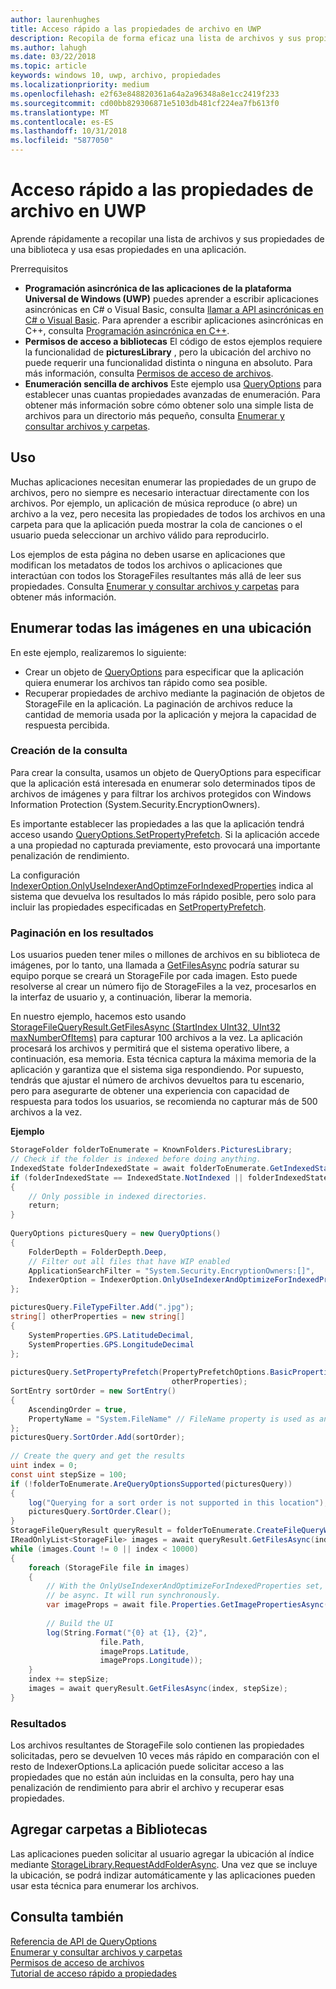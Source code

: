 ```yaml
---
author: laurenhughes
title: Acceso rápido a las propiedades de archivo en UWP
description: Recopila de forma eficaz una lista de archivos y sus propiedades de una biblioteca para usarlos en una aplicación para UWP.
ms.author: lahugh
ms.date: 03/22/2018
ms.topic: article
keywords: windows 10, uwp, archivo, propiedades
ms.localizationpriority: medium
ms.openlocfilehash: e2f63e848820361a64a2a96348a8e1cc2419f233
ms.sourcegitcommit: cd00bb829306871e5103db481cf224ea7fb613f0
ms.translationtype: MT
ms.contentlocale: es-ES
ms.lasthandoff: 10/31/2018
ms.locfileid: "5877050"
---
```

# <a name="fast-access-to-file-properties-in-uwp"></a>Acceso rápido a las propiedades de archivo en UWP 

Aprende rápidamente a recopilar una lista de archivos y sus propiedades de una biblioteca y usa esas propiedades en una aplicación.  

Prerrequisitos 
- **Programación asincrónica de las aplicaciones de la plataforma Universal de Windows (UWP)**  puedes aprender a escribir aplicaciones asincrónicas en C# o Visual Basic, consulta [llamar a API asincrónicas en C# o Visual Basic](https://docs.microsoft.com/windows/uwp/threading-async/call-asynchronous-apis-in-csharp-or-visual-basic).     Para aprender a escribir aplicaciones asincrónicas en C++, consulta [Programación asincrónica en C++](https://docs.microsoft.com/windows/uwp/threading-async/asynchronous-programming-in-cpp-universal-windows-platform-apps). 
- **Permisos de acceso a bibliotecas**  El código de estos ejemplos requiere la funcionalidad de **picturesLibrary** , pero la ubicación del archivo no puede requerir una funcionalidad distinta o ninguna en absoluto. Para más información, consulta [Permisos de acceso de archivos](https://docs.microsoft.com/windows/uwp/files/file-access-permissions). 
- **Enumeración sencilla de archivos**  Este ejemplo usa [QueryOptions](https://docs.microsoft.com/uwp/api/Windows.Storage.Search.QueryOptions) para establecer unas cuantas propiedades avanzadas de enumeración. Para obtener más información sobre cómo obtener solo una simple lista de archivos para un directorio más pequeño, consulta [Enumerar y consultar archivos y carpetas](https://docs.microsoft.com/windows/uwp/files/quickstart-listing-files-and-folders). 

## <a name="usage"></a>Uso  
Muchas aplicaciones necesitan enumerar las propiedades de un grupo de archivos, pero no siempre es necesario interactuar directamente con los archivos. Por ejemplo, un aplicación de música reproduce (o abre) un archivo a la vez, pero necesita las propiedades de todos los archivos en una carpeta para que la aplicación pueda mostrar la cola de canciones o el usuario pueda seleccionar un archivo válido para reproducirlo. 

Los ejemplos de esta página no deben usarse en aplicaciones que modifican los metadatos de todos los archivos o aplicaciones que interactúan con todos los StorageFiles resultantes más allá de leer sus propiedades. Consulta [Enumerar y consultar archivos y carpetas](https://docs.microsoft.com/windows/uwp/files/quickstart-listing-files-and-folders) para obtener más información. 

## <a name="enumerate-all-the-pictures-in-a-location"></a>Enumerar todas las imágenes en una ubicación 
En este ejemplo, realizaremos lo siguiente:
-  Crear un objeto de [QueryOptions](https://docs.microsoft.com/uwp/api/Windows.Storage.Search.QueryOptions) para especificar que la aplicación quiera enumerar los archivos tan rápido como sea posible.
-  Recuperar propiedades de archivo mediante la paginación de objetos de StorageFile en la aplicación. La paginación de archivos reduce la cantidad de memoria usada por la aplicación y mejora la capacidad de respuesta percibida.

### <a name="creating-the-query"></a>Creación de la consulta 
Para crear la consulta, usamos un objeto de QueryOptions para especificar que la aplicación está interesada en enumerar solo determinados tipos de archivos de imágenes y para filtrar los archivos protegidos con Windows Information Protection (System.Security.EncryptionOwners). 

Es importante establecer las propiedades a las que la aplicación tendrá acceso usando [QueryOptions.SetPropertyPrefetch](https://docs.microsoft.com/uwp/api/windows.storage.search.queryoptions.setpropertyprefetch). Si la aplicación accede a una propiedad no capturada previamente, esto provocará una importante penalización de rendimiento.

La configuración [IndexerOption.OnlyUseIndexerAndOptimzeForIndexedProperties](https://docs.microsoft.com/uwp/api/Windows.Storage.Search.IndexerOption) indica al sistema que devuelva los resultados lo más rápido posible, pero solo para incluir las propiedades especificadas en [SetPropertyPrefetch](https://docs.microsoft.com/uwp/api/windows.storage.search.queryoptions.setpropertyprefetch). 

### <a name="paging-in-the-results"></a>Paginación en los resultados 
Los usuarios pueden tener miles o millones de archivos en su biblioteca de imágenes, por lo tanto, una llamada a [GetFilesAsync](https://docs.microsoft.com/uwp/api/windows.storage.search.storagefilequeryresult.getfilesasync) podría saturar su equipo porque se creará un StorageFile por cada imagen. Esto puede resolverse al crear un número fijo de StorageFiles a la vez, procesarlos en la interfaz de usuario y, a continuación, liberar la memoria. 

En nuestro ejemplo, hacemos esto usando [StorageFileQueryResult.GetFilesAsync (StartIndex UInt32, UInt32 maxNumberOfItems)](https://docs.microsoft.com/uwp/api/windows.storage.search.storagefilequeryresult.getfilesasync) para capturar 100 archivos a la vez. La aplicación procesará los archivos y permitirá que el sistema operativo libere, a continuación, esa memoria. Esta técnica captura la máxima memoria de la aplicación y garantiza que el sistema siga respondiendo. Por supuesto, tendrás que ajustar el número de archivos devueltos para tu escenario, pero para asegurarte de obtener una experiencia con capacidad de respuesta para todos los usuarios, se recomienda no capturar más de 500 archivos a la vez.


**Ejemplo**  
```csharp
StorageFolder folderToEnumerate = KnownFolders.PicturesLibrary; 
// Check if the folder is indexed before doing anything. 
IndexedState folderIndexedState = await folderToEnumerate.GetIndexedStateAsync(); 
if (folderIndexedState == IndexedState.NotIndexed || folderIndexedState == IndexedState.Unknown) 
{ 
    // Only possible in indexed directories.  
    return; 
} 
 
QueryOptions picturesQuery = new QueryOptions() 
{ 
    FolderDepth = FolderDepth.Deep, 
    // Filter out all files that have WIP enabled
    ApplicationSearchFilter = "System.Security.EncryptionOwners:[]", 
    IndexerOption = IndexerOption.OnlyUseIndexerAndOptimizeForIndexedProperties 
}; 

picturesQuery.FileTypeFilter.Add(".jpg"); 
string[] otherProperties = new string[] 
{ 
    SystemProperties.GPS.LatitudeDecimal, 
    SystemProperties.GPS.LongitudeDecimal 
}; 
 
picturesQuery.SetPropertyPrefetch(PropertyPrefetchOptions.BasicProperties | PropertyPrefetchOptions.ImageProperties, 
                                    otherProperties); 
SortEntry sortOrder = new SortEntry() 
{ 
    AscendingOrder = true, 
    PropertyName = "System.FileName" // FileName property is used as an example. Any property can be used here.  
}; 
picturesQuery.SortOrder.Add(sortOrder); 
 
// Create the query and get the results 
uint index = 0; 
const uint stepSize = 100; 
if (!folderToEnumerate.AreQueryOptionsSupported(picturesQuery)) 
{ 
    log("Querying for a sort order is not supported in this location"); 
    picturesQuery.SortOrder.Clear(); 
} 
StorageFileQueryResult queryResult = folderToEnumerate.CreateFileQueryWithOptions(picturesQuery); 
IReadOnlyList<StorageFile> images = await queryResult.GetFilesAsync(index, stepSize); 
while (images.Count != 0 || index < 10000) 
{ 
    foreach (StorageFile file in images) 
    { 
        // With the OnlyUseIndexerAndOptimizeForIndexedProperties set, this won't  
        // be async. It will run synchronously. 
        var imageProps = await file.Properties.GetImagePropertiesAsync(); 
 
        // Build the UI 
        log(String.Format("{0} at {1}, {2}", 
                    file.Path, 
                    imageProps.Latitude, 
                    imageProps.Longitude)); 
    } 
    index += stepSize; 
    images = await queryResult.GetFilesAsync(index, stepSize); 
} 
```

### <a name="results"></a>Resultados 
Los archivos resultantes de StorageFile solo contienen las propiedades solicitadas, pero se devuelven 10 veces más rápido en comparación con el resto de IndexerOptions.La aplicación puede solicitar acceso a las propiedades que no están aún incluidas en la consulta, pero hay una penalización de rendimiento para abrir el archivo y recuperar esas propiedades.  

## <a name="adding-folders-to-libraries"></a>Agregar carpetas a Bibliotecas 
Las aplicaciones pueden solicitar al usuario agregar la ubicación al índice mediante [StorageLibrary.RequestAddFolderAsync](https://docs.microsoft.com/uwp/api/Windows.Storage.StorageLibrary.RequestAddFolderAsync). Una vez que se incluye la ubicación, se podrá indizar automáticamente y las aplicaciones pueden usar esta técnica para enumerar los archivos.
 
## <a name="see-also"></a>Consulta también
[Referencia de API de QueryOptions](https://docs.microsoft.com/uwp/api/windows.storage.search.queryoptions)  
[Enumerar y consultar archivos y carpetas](https://docs.microsoft.com/windows/uwp/files/quickstart-listing-files-and-folders)  
[Permisos de acceso de archivos](https://docs.microsoft.com/windows/uwp/files/file-access-permissions)  
[Tutorial de acceso rápido a propiedades](https://blogs.msdn.microsoft.com/adamdwilson/2017/12/20/fast-file-enumeration-with-partially-initialized-storagefiles/)
 
 
